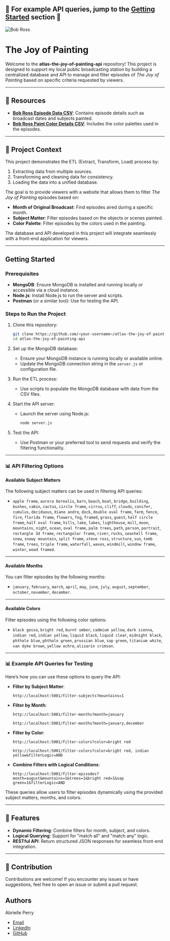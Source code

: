 🚨 For example API queries, jump to the [**Getting Started**](#📊-example-api-queries-for-testing) section 🚨
 ---


![Bob Ross](https://gardenandgun.com/wp-content/uploads/2017/10/Bob-Ross-1.png)
# The Joy of Painting



Welcome to the **atlas-the-joy-of-painting-api** repository! This project is designed to support my local public broadcasting station by building a centralized database and API to manage and filter episodes of *The Joy of Painting* based on specific criteria requested by viewers.

---



## 📂 Resources

- [**Bob Ross Episode Data CSV**](https://github.com/fivethirtyeight/data/blob/master/bob-ross/elements-by-episode.csv): Contains episode details such as broadcast dates and subjects painted.
- [**Bob Ross Paint Color Details CSV**](https://github.com/jwilber/Bob_Ross_Paintings/blob/master/data/bob_ross_paintings.csv): Includes the color palettes used in the episodes.

---

## 📜 Project Context

This project demonstrates the ETL (Extract, Transform, Load) process by:

1. Extracting data from multiple sources.
2. Transforming and cleaning data for consistency.
3. Loading the data into a unified database.

The goal is to provide viewers with a website that allows them to filter *The Joy of Painting* episodes based on:
- **Month of Original Broadcast**: Find episodes aired during a specific month.
- **Subject Matter**: Filter episodes based on the objects or scenes painted.
- **Color Palette**: Filter episodes by the colors used in the painting.

The database and API developed in this project will integrate seamlessly with a front-end application for viewers.

---




## Getting Started

### Prerequisites
- **MongoDB**: Ensure MongoDB is installed and running locally or accessible via a cloud instance.
- **Node.js**: Install Node.js to run the server and scripts.
- **Postman** (or a similar tool): Use for testing the API.

### Steps to Run the Project
1. Clone this repository:
   ```bash
   git clone https://github.com/<your-username>/atlas-the-joy-of-painting-api.git
   cd atlas-the-joy-of-painting-api
   ```

2. Set up the MongoDB database:
   - Ensure your MongoDB instance is running locally or available online.
   - Update the MongoDB connection string in the `server.js` or configuration file.

3. Run the ETL process:
   - Use scripts to populate the MongoDB database with data from the CSV files.

4. Start the API server:
   - Launch the server using Node.js:
     ```bash
     node server.js
     ```

5. Test the API:
   - Use Postman or your preferred tool to send requests and verify the filtering functionality.

---




### 📊 API Filtering Options

#### **Available Subject Matters**
The following subject matters can be used in filtering API queries:

- `apple frame`, `aurora borealis`, `barn`, `beach`, `boat`, `bridge`, `building`, `bushes`, `cabin`, `cactus`, `circle frame`, `cirrus`, `cliff`, `clouds`, `conifer`, `cumulus`, `deciduous`, `diane andre`, `dock`, `double oval frame`, `farm`, `fence`, `fire`, `florida frame`, `flowers`, `fog`, `framed`, `grass`, `guest`, `half circle frame`, `half oval frame`, `hills`, `lake`, `lakes`, `lighthouse`, `mill`, `moon`, `mountains`, `night`, `ocean`, `oval frame`, `palm trees`, `path`, `person`, `portrait`, `rectangle 3d frame`, `rectangular frame`, `river`, `rocks`, `seashell frame`, `snow`, `snowy mountain`, `split frame`, `steve ross`, `structure`, `sun`, `tomb frame`, `trees`, `triple frame`, `waterfall`, `waves`, `windmill`, `window frame`, `winter`, `wood framed`.

---

#### **Available Months**
You can filter episodes by the following months:
- `january`, `february`, `march`, `april`, `may`, `june`, `july`, `august`, `september`, `october`, `november`, `december`.

---

#### **Available Colors**
Filter episodes using the following color options:
- `black gesso`, `bright red`, `burnt umber`, `cadmium yellow`, `dark sienna`, `indian red`, `indian yellow`, `liquid black`, `liquid clear`, `midnight black`, `phthalo blue`, `phthalo green`, `prussian blue`, `sap green`, `titanium white`, `van dyke brown`, `yellow ochre`, `alizarin crimson`.

---

### 📊 Example API Queries for Testing
Here’s how you can use these options to query the API:

- **Filter by Subject Matter**:
  ```plaintext
  http://localhost:5001/filter-subjects?mountains=1
  ```

- **Filter by Month**:
  ```plaintext
  http://localhost:5001/filter-months?month=january
  ```
  ```plaintext
  http://localhost:5001/filter-months?month=january,december
  ```

- **Filter by Color**:
  ```plaintext
  http://localhost:5001/filter-colors?color=bright red
  ```
  
  ```
  http://localhost:5001/filter-colors?color=bright red, indian yellow&filterLogic=AND
  ```

- **Combine Filters with Logical Conditions**:
  ```plaintext
  http://localhost:5001/filter-episodes?month=august&mountains=1&trees=1&bright red=1&sap green=1&filterLogic=AND
  ```

These queries allow users to filter episodes dynamically using the provided subject matters, months, and colors.

---




## 🌟 Features

- **Dynamic Filtering**: Combine filters for month, subject, and colors.
- **Logical Querying**: Support for "match all" and "match any" logic.
- **RESTful API**: Return structured JSON responses for seamless front-end integration.

---

## 🤝 Contribution

Contributions are welcome! If you encounter any issues or have suggestions, feel free to open an issue or submit a pull request.




## Authors
 Abrielle Perry

 - <a href="mailto:abrielleperry22@icloud.com">Email</a>
 - [LinkedIn](www.linkedin.com/in/abriellerperry)
  - [GitHub](https://github.com/abrielleperry)


